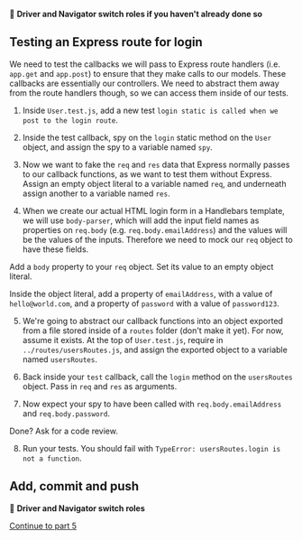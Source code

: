:twisted_rightwards_arrows: **Driver and Navigator switch roles if you haven't already done so**

## Testing an Express route for login

We need to test the callbacks we will pass to Express route handlers (i.e. `app.get` and `app.post`) to ensure that they make calls to our models. These callbacks are essentially our controllers. We need to abstract them away from the route handlers though, so we can access them inside of our tests.

1. Inside `User.test.js`, add a new test `login static is called when we post to the login route`.

2. Inside the test callback, spy on the `login` static method on the `User` object, and assign the spy to a variable named `spy`.

3. Now we want to fake the `req` and `res` data that Express normally passes to our callback functions, as we want to test them without Express. Assign an empty object literal to a variable named `req`, and underneath assign another to a variable named `res`.

4. When we create our actual HTML login form in a Handlebars template, we will use `body-parser`, which will add the input field names as properties on `req.body` (e.g. `req.body.emailAddress`) and the values will be the values of the inputs. Therefore we need to mock our `req` object to have these fields. 

Add a `body` property to your `req` object. Set its value to an empty object literal.

Inside the object literal, add a property of `emailAddress`, with a value of `hello@world.com`, and a property of `password` with a value of `password123`.

5. We're going to abstract our callback functions into an object exported from a file stored inside of a `routes` folder (don't make it yet). For now, assume it exists. At the top of `User.test.js`, require in `../routes/usersRoutes.js`, and assign the exported object to a variable named `usersRoutes`.

6. Back inside your `test` callback, call the `login` method on the `usersRoutes` object. Pass in `req` and `res` as arguments.

7. Now expect your spy to have been called with `req.body.emailAddress` and `req.body.password`.

Done? Ask for a code review.

8. Run your tests. You should fail with `TypeError: usersRoutes.login is not a function`.

## Add, commit and push

:twisted_rightwards_arrows: **Driver and Navigator switch roles**

[Continue to part 5](lesson1_part5.md)
